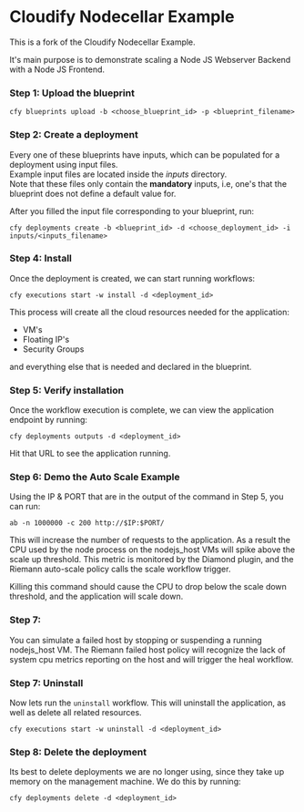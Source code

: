 # Cloudify Nodecellar Example

This is a fork of the Cloudify Nodecellar Example.

It's main purpose is to demonstrate scaling a Node JS Webserver Backend with a Node JS Frontend.

### Step 1: Upload the blueprint

`cfy blueprints upload -b <choose_blueprint_id> -p <blueprint_filename>` <br>

### Step 2: Create a deployment

Every one of these blueprints have inputs, which can be populated for a deployment using input files. <br>
Example input files are located inside the *inputs* directory. <br>
Note that these files only contain the **mandatory** inputs, i.e, one's that the blueprint does not define a default value for.

After you filled the input file corresponding to your blueprint, run: <br>

`cfy deployments create -b <blueprint_id> -d <choose_deployment_id> -i inputs/<inputs_filename>`

### Step 4: Install

Once the deployment is created, we can start running workflows: <br>

`cfy executions start -w install -d <deployment_id>`

This process will create all the cloud resources needed for the application: <br>

- VM's
- Floating IP's
- Security Groups

and everything else that is needed and declared in the blueprint.<br>

### Step 5: Verify installation

Once the workflow execution is complete, we can view the application endpoint by running: <br>

`cfy deployments outputs -d <deployment_id>`

Hit that URL to see the application running.

### Step 6: Demo the Auto Scale Example

Using the IP & PORT that are in the output of the command in Step 5, you can run:

`ab -n 1000000 -c 200 http://$IP:$PORT/`

This will increase the number of requests to the application. As a result the CPU used by the node process on the nodejs_host VMs will spike above the scale up threshold. This metric is monitored by the Diamond plugin, and the Riemann auto-scale policy calls the scale workflow trigger.

Killing this command should cause the CPU to drop below the scale down threshold, and the application will scale down.

### Step 7: 

You can simulate a failed host by stopping or suspending a running nodejs_host VM. The Riemann failed host policy will recognize the lack of system cpu metrics reporting on the host and will trigger the heal workflow.

### Step 7: Uninstall

Now lets run the `uninstall` workflow. This will uninstall the application,
as well as delete all related resources. <br>

`cfy executions start -w uninstall -d <deployment_id>`

### Step 8: Delete the deployment

Its best to delete deployments we are no longer using, since they take up memory on the management machine.
We do this by running:

`cfy deployments delete -d <deployment_id>`
